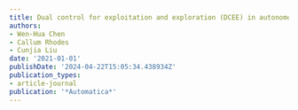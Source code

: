 ```yaml
---
title: Dual control for exploitation and exploration (DCEE) in autonomous search
authors:
- Wen-Hua Chen
- Callum Rhodes
- Cunjia Liu
date: '2021-01-01'
publishDate: '2024-04-22T15:05:34.438934Z'
publication_types:
- article-journal
publication: '*Automatica*'
---
```

